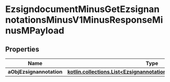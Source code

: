 
# EzsigndocumentMinusGetEzsignannotationsMinusV1MinusResponseMinusMPayload

## Properties
Name | Type | Description | Notes
------------ | ------------- | ------------- | -------------
**aObjEzsignannotation** | [**kotlin.collections.List&lt;EzsignannotationMinusResponseCompound&gt;**](EzsignannotationMinusResponseCompound.md) |  | 



